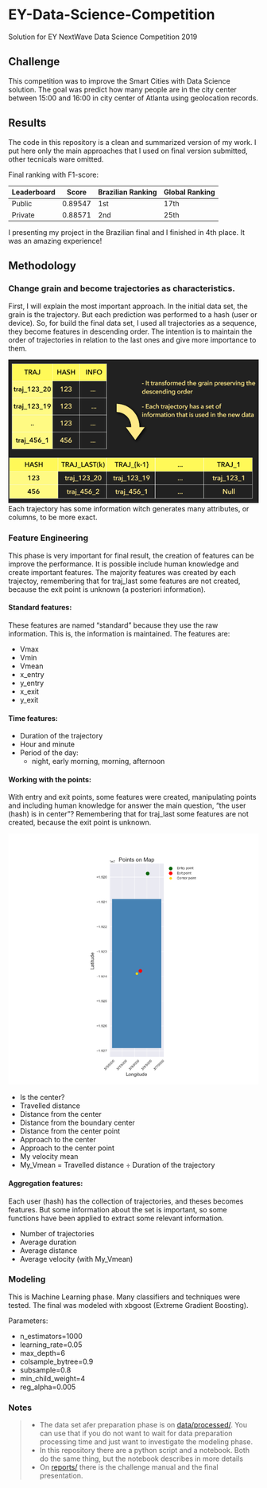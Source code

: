 # EY-Data-Science-Competition
Solution for EY NextWave Data Science Competition 2019

## Challenge
This competition was to improve the Smart Cities with Data Science solution. The goal was predict how many people are in the city center between 15:00 and 16:00 in city center of Atlanta using geolocation records.

## Results
The code in this repository is a clean and summarized version of my work. I put here only the main approaches that I used on final version submitted, other tecnicals ware omitted.

Final ranking with F1-score:

|Leaderboard     |Score     |Brazilian Ranking| Global Ranking|
|----------------|----------|-----------------|---------------|
|Public          |0.89547   |1st              |17th           |
|Private         |0.88571   |2nd              |25th           |

I presenting my project in the Brazilian final and I finished in 4th place. It was an amazing experience!

## Methodology

### Change grain and become trajectories as characteristics. 
First, I will explain the most important approach. In the initial data set, the grain is the trajectory. But each prediction was performed to a hash (user or device). So, for build the final data set, I used all trajectories as a sequence, they become features in descending order. The intention is to maintain the order of trajectories in relation to the last ones and give more importance to them.

![Approach](reports/images/change_grain.png)
Each trajectory has some information witch generates many attributes, or columns, to be more exact. 

### Feature Engineering
This phase is very important for final result, the creation of features can be improve the performance. It is possible include human knowledge and create important features. The majority features was created by each trajectoy, remembering that for traj_last some features are not created, because the exit point is unknown (a posteriori information).

#### Standard features:
These features are named “standard” because they use the raw information. This is, the information is maintained.
The features are:
- Vmax
- Vmin
- Vmean
- x_entry
- y_entry
- x_exit
- y_exit

#### Time features:
- Duration of the trajectory
- Hour and minute
- Period of the day:
  - night, early morning, morning, afternoon

#### Working with the points:
With entry and exit points, some features were created, manipulating points and including human knowledge for answer the main question, “the user (hash) is in center”? 
Remembering that for traj_last some features are not created, because the exit point is unknown.

![Points on Map](reports/images/distance_center_seaborn.png)

- Is the center?
- Travelled distance
- Distance from the center
- Distance from the boundary center
- Distance from the center point
- Approach to the center
- Approach to the center point
- My velocity mean
- My_Vmean = Travelled distance ÷ Duration of the trajectory

#### Aggregation features:
Each user (hash) has the collection of trajectories, and theses becomes features. But some information about the set is important, so some functions have been applied to extract some relevant information.
- Number of trajectories
- Average duration
- Average distance
- Average velocity (with My_Vmean)

### Modeling
This is Machine Learning phase. Many classifiers and techniques were tested. The final was modeled with xbgoost (Extreme Gradient Boosting). 

Parameters:
- n_estimators=1000
- learning_rate=0.05
- max_depth=6
- colsample_bytree=0.9 
- subsample=0.8
- min_child_weight=4
- reg_alpha=0.005

### Notes

> - The data set afer preparation phase is on [data/processed/](data/processed/). You can use that if you do not want to wait for data preparation processing time and just want to investigate the modeling phase.
> - In this repository there are a python script and a notebook. Both do the same thing, but the notebook describes in more details
> - On [reports/](reports/) there is the challenge manual and the final presentation.

